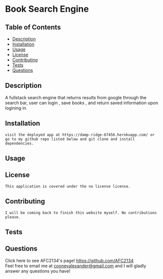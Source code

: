 # Book Search Engine
    
   ## Table of Contents
  * [Description](https://github.com/AFC2134/https://github.com/AFC2134/Book-Search-Engine#description)
  * [Installation](https://github.com/AFC2134/https://github.com/AFC2134/Book-Search-Engine#installation)
  * [Usage](https://github.com/AFC2134/https://github.com/AFC2134/Book-Search-Engine#usage)
  * [License](https://github.com/AFC2134/https://github.com/AFC2134/Book-Search-Engine#license)
  * [Contributing](https://github.com/AFC2134/https://github.com/AFC2134/Book-Search-Engine#contributing)
  * [Tests](https://github.com/AFC2134/https://github.com/AFC2134/Book-Search-Engine#tests)
  * [Questions](https://github.com/AFC2134/https://github.com/AFC2134/Book-Search-Engine#questions)

  ## Description
   A fullstack search engine that returns results from google through the search bar, user can login , save books , and return saved information upon logining in. 

  ## Installation
    visit the deployed app at https://damp-ridge-67456.herokuapp.com/ or go to my github repo listed below and git clone and install dependencies.

  ## Usage
    

  ## License  
    This application is covered under the no license license.
 
  ## Contributing
    I will be coming back to finish this website myself. No contributions please. 

  ## Tests
    

  ## Questions
  Click here to see AFC2134's page! https://github.com/AFC2134  
  Feel free to email me at cooneyalexander@gmail.com and I will gladly answer any questions you have!

